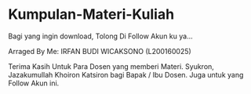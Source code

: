 # Kumpulan-Materi-Kuliah

Bagi yang ingin download, Tolong Di Follow Akun ku ya... 

Arraged By Me:
IRFAN BUDI WICAKSONO (L200160025)

Terima Kasih Untuk Para Dosen yang memberi Materi.
Syukron, Jazakumullah Khoiron Katsiron bagi Bapak / Ibu Dosen. 
Juga untuk yang Follow Akun ini.
